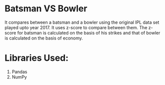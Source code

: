 # Batsman VS Bowler
It compares between a batsman and a bowler using the original IPL data set played upto year 2017. It uses z-score to compare between them. The z-score for batsman is calculated on the basis of his strikes and that of bowler is calculated on the basis of economy.
# Libraries Used:
1. Pandas
2. NumPy
